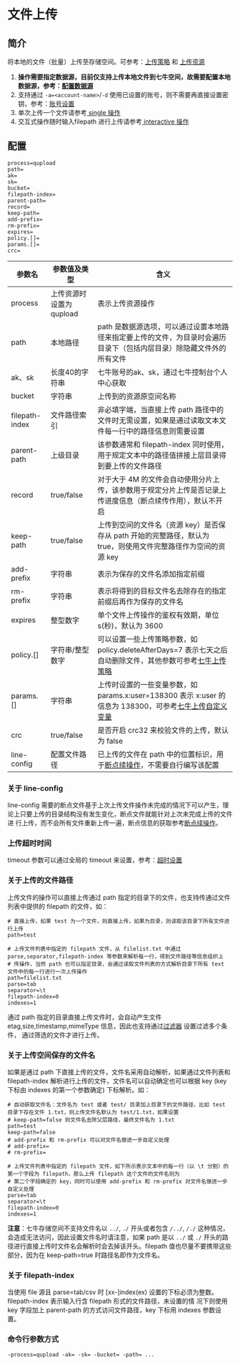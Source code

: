 # 文件上传

## 简介
将本地的文件（批量）上传至存储空间。可参考：[上传策略](https://developer.qiniu.com/kodo/manual/1206/put-policy) 和 [上传资源](https://developer.qiniu.com/kodo/manual/1234/upload-types)  
1. **操作需要指定数据源，目前仅支持上传本地文件到七牛空间，故需要配置本地数据源，参考：[配置数据源](datasource.md)**  
2. 支持通过 `-a=<account-name>`/`-d` 使用已设置的账号，则不需要再直接设置密钥，参考：[账号设置](../README.md#账号设置)  
2. 单次上传一个文件请参考[ single 操作](single.md)  
3. 交互式操作随时输入filepath 进行上传请参考[ interactive 操作](interactive.md)  

## 配置
```
process=qupload
path=
ak=
sk=
bucket=
filepath-index=
parent-path=
record=
keep-path=
add-prefix=
rm-prefix=
expires=
policy.[]=
params.[]=
crc=
```  
|参数名|参数值及类型 | 含义|  
|-----|-------|-----|  
|process|上传资源时设置为 qupload | 表示上传资源操作|  
|path| 本地路径| path 是数据源选项，可以通过设置本地路径来指定要上传的文件，为目录时会遍历目录下（包括内层目录）除隐藏文件外的所有文件|  
|ak、sk|长度40的字符串|七牛账号的ak、sk，通过七牛控制台个人中心获取|  
|bucket| 字符串| 上传到的资源原空间名称|  
|filepath-index| 文件路径索引| 非必填字端，当直接上传 path 路径中的文件时无需设置，如果是通过读取文本文件每一行中的路径信息则需要设置|  
|parent-path|上级目录| 该参数通常和 filepath-index 同时使用，用于规定文本中的路径值拼接上层目录得到要上传的文件路径|  
|record| true/false| 对于大于 4M 的文件会自动使用分片上传，该参数用于规定分片上传是否记录上传进度信息（断点续传作用），默认不开启|  
|keep-path| true/false| 上传到空间的文件名（资源 key）是否保存从 path 开始的完整路径，默认为 true，则使用文件完整路径作为空间的资源 key|  
|add-prefix| 字符串| 表示为保存的文件名添加指定前缀|  
|rm-prefix| 字符串| 表示将得到的目标文件名去除存在的指定前缀后再作为保存的文件名|  
|expires| 整型数字| 单个文件上传操作的鉴权有效期，单位 s(秒)，默认为 3600|  
|policy.[]| 字符串/整型数字| 可以设置一些上传策略参数，如 policy.deleteAfterDays=7 表示七天之后自动删除文件，其他参数可参考[七牛上传策略](https://developer.qiniu.com/kodo/manual/1206/put-policy)|  
|params.[]| 字符串| 上传时设置的一些变量参数，如 params.x:user=138300 表示 x:user 的信息为 138300，可参考[七牛上传自定义变量](https://developer.qiniu.com/kodo/manual/1235/vars#xvar)|  
|crc| true/false| 是否开启 crc32 来校验文件的上传，默认为 false|  
|line-config| 配置文件路径|已上传的文件在 path 中的位置标识，用于[断点续操作](../README.md#10-断点续操作)，不需要自行编写该配置|  

### 关于 line-config
line-config 需要的断点文件基于上次上传文件操作未完成的情况下可以产生，理论上只要上传的目录结构没有发生变化，断点文件就能针对上次未完成上传的文件进
行上传，而不会所有文件重新上传一遍，断点信息的获取参考[断点续操作](../README.md#10-断点续操作)。

### 上传超时时间
timeout 参数可以通过全局的 timeout 来设置，参考：[超时设置](../README.md#7-超时设置)  

### 关于上传的文件路径
上传文件的操作可以直接上传通过 path 指定的目录下的文件，也支持传通过文件列表中提供的 filepath 的文件，如：  
```
# 直接上传，如果 test 为一个文件，则直接上传，如果为目录，则读取该目录下所有文件进行上传
path=test

# 上传文件列表中指定的 filepath 文件，从 filelist.txt 中通过 parse,separator,filepath-index 等参数来解析每一行，得到文件路径等信息组织上
# 传操作，当然 path 也可以指定目录，会通过读取文件列表的方式解析目录下所有 text 文件中的每一行进行一次上传操作
path=filelist.txt
parse=tab
separator=\t
filepath-index=0
indexes=1
```  
通过 path 指定的目录直接上传文件时，会自动产生文件 etag,size,timestamp,mimeType 信息，因此也支持通过[过滤器](filter.md) 设置过滤多个条件，
通过筛选的文件才进行上传。

### 关于上传空间保存的文件名
如果是通过 path 下直接上传的文件，文件名采用自动解析，如果通过文件列表和 filepath-index 解析进行上传的文件，文件名可以自动确定也可以根据 key 
(key 下标由 indexes 的第一个参数确定) 下标解析。如：  
```
# 自动获取文件名：文件名为 test 或者 test/ 目录加上目录下的文件路径，比如 test 目录下存在文件 1.txt，则上传文件名默认为 test/1.txt，如果设置
# keep-path=false 则文件名去除父层路径，最终文件名为 1.txt
path=test
keep-path=false
# add-prefix 和 rm-prefix 可以对文件名做进一步自定义处理
# add-prefix=
# rm-prefix=

# 上传文件列表中指定的 filepath 文件，如下所示表示文本中的每一行（以 \t 分割）的第一个字段为 filepath，那么上传 filepath 这个文件的文件名则为
# 第二个字段确定的 key，同时可以使用 add-prefix 和 rm-prefix 对文件名做进一步自定义处理
parse=tab
separator=\t
filepath-index=0
indexes=1
```  
**注意**：七牛存储空间不支持文件名以 `../`, `./` 开头或者包含 `/../`, `/./` 这种情况，会造成无法访问，因此设置文件名时请注意，如果 path 是以
`../` 或 `./` 开头的路径进行直接上传时文件名会解析时会去掉该开头。filepath 值也尽量不要携带这些部分，因为在 keep-path=true 时路径名即作为文件名。   

### 关于 filepath-index
当使用 file 源且 parse=tab/csv 时 [xx-]index(ex) 设置的下标必须为整数。filepath-index 表示输入行含 filepath 形式的文件路径，未设置的情
况下则使用 key 字段加上 parent-path 的方式访问文件路径，key 下标用 indexes 参数设置。  

### 命令行参数方式
```
-process=qupload -ak= -sk= -bucket= -path= ...
```

